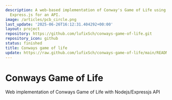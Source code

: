 ```yaml
---
description: A web-based implementation of Conway's Game of Life using Node.js and
  Express.js for an API.
image: /articles/pcb_circle.png
last_update: '2025-06-26T16:12:31.404292+00:00'
layout: project
repository: https://github.com/lufixSch/conways-game-of-life.git
repository_icon: github
status: finished
title: Conways game of life
update: https://raw.github.com/lufixSch/conways-game-of-life/main/README.md
---
```


# Conways Game of Life

Web implementation of Conways Game of Life with Nodejs/Expressjs API